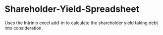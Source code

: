 # Shareholder-Yield-Spreadsheet
Uses the Intrinio excel add-in to calculate the shareholder yield taking debt into consideration.
